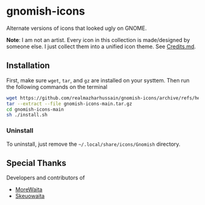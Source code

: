 # gnomish-icons

Alternate versions of icons that looked ugly on GNOME.

**Note**: I am not an artist. Every icon in this collection is made/designed by someone else.
I just collect them into a unified icon theme. See [Credits.md](Credits.md).

## Installation
First, make sure `wget`, `tar`, and `gz` are installed on your systtem. Then run the following
commands on the terminal

```sh
wget https://github.com/realmazharhussain/gnomish-icons/archive/refs/heads/main.tar.gz -O gnomish-icons-main.tar.gz
tar --extract --file gnomish-icons-main.tar.gz
cd gnomish-icons-main
sh ./install.sh
```

### Uninstall
To uninstall, just remove the `~/.local/share/icons/Gnomish` directory.

## Special Thanks
Developers and contributors of
- [MoreWaita](https://github.com/somepaulo/MoreWaita)
- [Skeuowaita](https://github.com/Frostbitten-jello/Skeuowaita)
